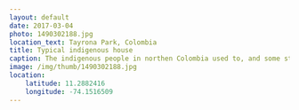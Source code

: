 ```yaml
---
layout: default
date: 2017-03-04
photo: 1490302188.jpg
location_text: Tayrona Park, Colombia
title: Typical indigenous house
caption: The indigenous people in northen Colombia used to, and some still do, live in such houses.
image: /img/thumb/1490302188.jpg
location:
    latitude: 11.2882416
    longitude: -74.1516509
---
```

